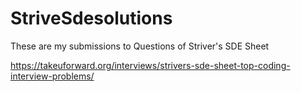 # StriveSdesolutions
These are my submissions to Questions of Striver's SDE Sheet

https://takeuforward.org/interviews/strivers-sde-sheet-top-coding-interview-problems/
